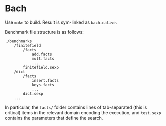 # Bach

Use ```make``` to build. Result is sym-linked as ```bach.native```.

Benchmark file structure is as follows:

```
./benchmarks
    /finitefield
        /facts
            add.facts
            mult.facts
            ...
        finitefield.sexp
    /dict
        /facts
            insert.facts
            keys.facts
            ...
        dict.sexp
    ...    
```
 In particular, the ```facts/``` folder contains lines of tab-separated (this is critical) items in the relevant domain encoding the execution,
 and ```test.sexp``` contains the parameters that define the search.
